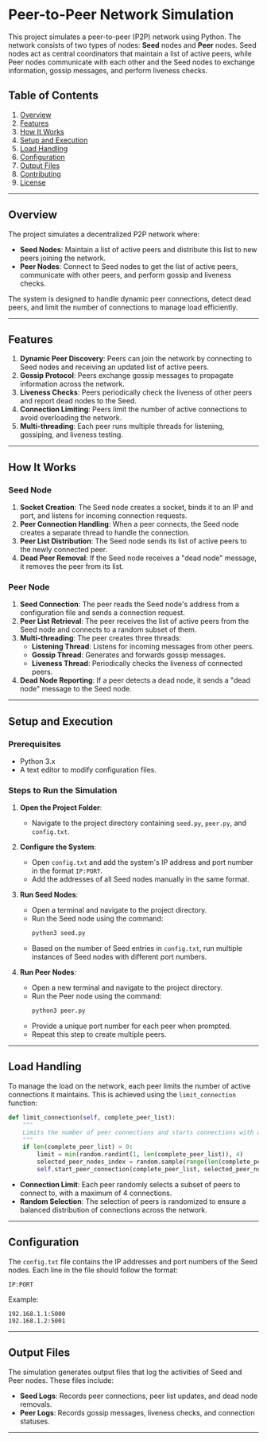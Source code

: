 # Peer-to-Peer Network Simulation

This project simulates a peer-to-peer (P2P) network using Python. The network consists of two types of nodes: **Seed** nodes and **Peer** nodes. Seed nodes act as central coordinators that maintain a list of active peers, while Peer nodes communicate with each other and the Seed nodes to exchange information, gossip messages, and perform liveness checks.

## Table of Contents
1. [Overview](#overview)
2. [Features](#features)
3. [How It Works](#how-it-works)
4. [Setup and Execution](#setup-and-execution)
5. [Load Handling](#load-handling)
6. [Configuration](#configuration)
7. [Output Files](#output-files)
8. [Contributing](#contributing)
9. [License](#license)

---

## Overview

The project simulates a decentralized P2P network where:
- **Seed Nodes**: Maintain a list of active peers and distribute this list to new peers joining the network.
- **Peer Nodes**: Connect to Seed nodes to get the list of active peers, communicate with other peers, and perform gossip and liveness checks.

The system is designed to handle dynamic peer connections, detect dead peers, and limit the number of connections to manage load efficiently.

---

## Features

1. **Dynamic Peer Discovery**: Peers can join the network by connecting to Seed nodes and receiving an updated list of active peers.
2. **Gossip Protocol**: Peers exchange gossip messages to propagate information across the network.
3. **Liveness Checks**: Peers periodically check the liveness of other peers and report dead nodes to the Seed.
4. **Connection Limiting**: Peers limit the number of active connections to avoid overloading the network.
5. **Multi-threading**: Each peer runs multiple threads for listening, gossiping, and liveness testing.

---

## How It Works

### Seed Node
1. **Socket Creation**: The Seed node creates a socket, binds it to an IP and port, and listens for incoming connection requests.
2. **Peer Connection Handling**: When a peer connects, the Seed node creates a separate thread to handle the connection.
3. **Peer List Distribution**: The Seed node sends its list of active peers to the newly connected peer.
4. **Dead Peer Removal**: If the Seed node receives a "dead node" message, it removes the peer from its list.

### Peer Node
1. **Seed Connection**: The peer reads the Seed node's address from a configuration file and sends a connection request.
2. **Peer List Retrieval**: The peer receives the list of active peers from the Seed node and connects to a random subset of them.
3. **Multi-threading**: The peer creates three threads:
   - **Listening Thread**: Listens for incoming messages from other peers.
   - **Gossip Thread**: Generates and forwards gossip messages.
   - **Liveness Thread**: Periodically checks the liveness of connected peers.
4. **Dead Node Reporting**: If a peer detects a dead node, it sends a "dead node" message to the Seed node.

---

## Setup and Execution

### Prerequisites
- Python 3.x
- A text editor to modify configuration files.

### Steps to Run the Simulation

1. **Open the Project Folder**:
   - Navigate to the project directory containing `seed.py`, `peer.py`, and `config.txt`.

2. **Configure the System**:
   - Open `config.txt` and add the system's IP address and port number in the format `IP:PORT`.
   - Add the addresses of all Seed nodes manually in the same format.

3. **Run Seed Nodes**:
   - Open a terminal and navigate to the project directory.
   - Run the Seed node using the command:
     ```bash
     python3 seed.py
     ```
   - Based on the number of Seed entries in `config.txt`, run multiple instances of Seed nodes with different port numbers.

4. **Run Peer Nodes**:
   - Open a new terminal and navigate to the project directory.
   - Run the Peer node using the command:
     ```bash
     python3 peer.py
     ```
   - Provide a unique port number for each peer when prompted.
   - Repeat this step to create multiple peers.

---

## Load Handling

To manage the load on the network, each peer limits the number of active connections it maintains. This is achieved using the `limit_connection` function:

```python
def limit_connection(self, complete_peer_list):
    """
    Limits the number of peer connections and starts connections with a subset of peers.
    """
    if len(complete_peer_list) > 0:
        limit = min(random.randint(1, len(complete_peer_list)), 4)
        selected_peer_nodes_index = random.sample(range(len(complete_peer_list)), limit)
        self.start_peer_connection(complete_peer_list, selected_peer_nodes_index)
```

- **Connection Limit**: Each peer randomly selects a subset of peers to connect to, with a maximum of 4 connections.
- **Random Selection**: The selection of peers is randomized to ensure a balanced distribution of connections across the network.

---

## Configuration

The `config.txt` file contains the IP addresses and port numbers of the Seed nodes. Each line in the file should follow the format:
```
IP:PORT
```
Example:
```
192.168.1.1:5000
192.168.1.2:5001
```

---

## Output Files

The simulation generates output files that log the activities of Seed and Peer nodes. These files include:
- **Seed Logs**: Records peer connections, peer list updates, and dead node removals.
- **Peer Logs**: Records gossip messages, liveness checks, and connection statuses.

---

